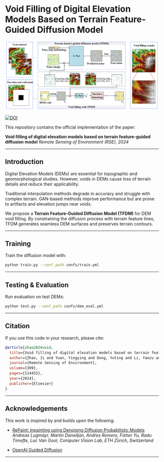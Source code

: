# Void Filling of Digital Elevation Models Based on Terrain Feature-Guided Diffusion Model
![TFDM Framework](./images/TFDM.png)

[![DOI](https://img.shields.io/badge/DOI-10.1016/j.rse.2024.114432-blue)](https://doi.org/10.1016/j.rse.2024.114432)

This repository contains the official implementation of the paper:

**Void filling of digital elevation models based on terrain feature-guided diffusion model**
*Remote Sensing of Environment (RSE), 2024*

---

## Introduction



Digital Elevation Models (DEMs) are essential for topographic and geomorphological studies. However, voids in DEMs cause loss of terrain details and reduce their applicability.

Traditional interpolation methods degrade in accuracy and struggle with complex terrain. GAN-based methods improve performance but are prone to artifacts and elevation jumps near voids.

We propose a **Terrain Feature-Guided Diffusion Model (TFDM)** for DEM void filling. By constraining the diffusion process with terrain feature lines, TFDM generates seamless DEM surfaces and preserves terrain contours.

---



## Training

Train the diffusion model with:

```bash
python train.py --conf_path confs/train.yml
```

---

## Testing & Evaluation

Run evaluation on test DEMs:

```bash
python test.py --conf_path confs/dem_eval.yml
```


---

## Citation

If you use this code in your research, please cite:

```bibtex
@article{zhao2024void,
  title={Void filling of digital elevation models based on terrain feature-guided diffusion model},
  author={Zhao, Ji and Yuan, Yingying and Dong, Yuting and Li, Yaozu and Shao, Changliang and Yang, Haixia},
  journal={Remote Sensing of Environment},
  volume={309},
  pages={114432},
  year={2024},
  publisher={Elsevier}
}

```

---

## Acknowledgements

This work is inspired by and builds upon the following:

- [RePaint: Inpainting using Denoising Diffusion Probabilistic Models](https://arxiv.org/abs/2201.09865)  
  *Andreas Lugmayr, Martin Danelljan, Andres Romero, Fisher Yu, Radu Timofte, Luc Van Gool, Computer Vision Lab, ETH Zürich, Switzerland*  

- [OpenAI Guided Diffusion](https://github.com/openai/guided-diffusion)



---

